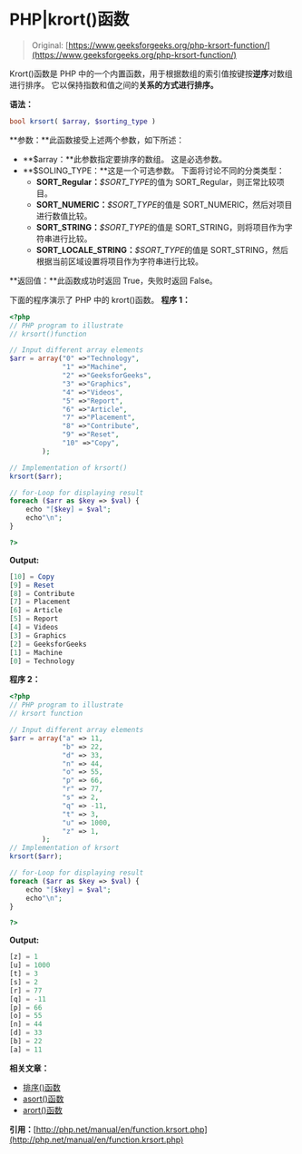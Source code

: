# PHP|krort()函数

> Original: [https://www.geeksforgeeks.org/php-krsort-function/](https://www.geeksforgeeks.org/php-krsort-function/)

Krort()函数是 PHP 中的一个内置函数，用于根据数组的索引值按键按**逆序**对数组进行排序。 它以保持指数和值之间的**关系的方式进行排序。**

**语法：**

```php
bool krsort( $array, $sorting_type )
```

**参数：**此函数接受上述两个参数，如下所述：

*   **$array：**此参数指定要排序的数组。 这是必选参数。
*   **$SOLING_TYPE：**这是一个可选参数。 下面将讨论不同的分类类型：
    *   **SORT_Regular：***$SORT_TYPE*的值为 SORT_Regular，则正常比较项目。
    *   **SORT_NUMERIC：***$SORT_TYPE*的值是 SORT_NUMERIC，然后对项目进行数值比较。
    *   **SORT_STRING：***$SORT_TYPE*的值是 SORT_STRING，则将项目作为字符串进行比较。
    *   **SORT_LOCALE_STRING：***$SORT_TYPE*的值是 SORT_STRING，然后根据当前区域设置将项目作为字符串进行比较。

**返回值：**此函数成功时返回 True，失败时返回 False。

下面的程序演示了 PHP 中的 krort()函数。
**程序 1：**

```php
<?php
// PHP program to illustrate
// krsort()function

// Input different array elements
$arr = array("0" =>"Technology",
             "1" =>"Machine",
             "2" =>"GeeksforGeeks",
             "3" =>"Graphics",
             "4" =>"Videos",
             "5" =>"Report",
             "6" =>"Article",
             "7" =>"Placement",
             "8" =>"Contribute",
             "9" =>"Reset",
             "10" =>"Copy",
        );

// Implementation of krsort()
krsort($arr);

// for-Loop for displaying result
foreach ($arr as $key => $val) {
    echo "[$key] = $val";
    echo"\n";
}

?>
```

**Output:**

```php
[10] = Copy
[9] = Reset
[8] = Contribute
[7] = Placement
[6] = Article
[5] = Report
[4] = Videos
[3] = Graphics
[2] = GeeksforGeeks
[1] = Machine
[0] = Technology

```

**程序 2：**

```php
<?php
// PHP program to illustrate
// krsort function

// Input different array elements
$arr = array("a" => 11,
             "b" => 22,
             "d" => 33,
             "n" => 44,
             "o" => 55,
             "p" => 66,
             "r" => 77,
             "s" => 2,
             "q" => -11,
             "t" => 3,
             "u" => 1000,
             "z" => 1,                            
        );
// Implementation of krsort
krsort($arr);

// for-Loop for displaying result
foreach ($arr as $key => $val) {
    echo "[$key] = $val";
    echo"\n";
}

?>
```

**Output:**

```php
[z] = 1
[u] = 1000
[t] = 3
[s] = 2
[r] = 77
[q] = -11
[p] = 66
[o] = 55
[n] = 44
[d] = 33
[b] = 22
[a] = 11

```

**相关文章：**

*   [排序()函数](https://www.geeksforgeeks.org/php-sort-function/)
*   [asort()函数](https://www.geeksforgeeks.org/php-asort-function/)
*   [arort()函数](https://www.geeksforgeeks.org/php-arsort-function/)

**引用：**[http://php.net/manual/en/function.krsort.php](http://php.net/manual/en/function.krsort.php)